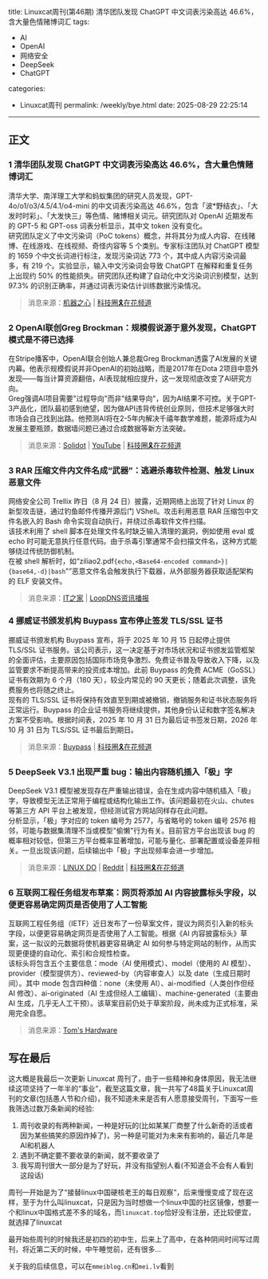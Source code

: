 title: Linuxcat周刊(第46期) 清华团队发现 ChatGPT 中文词表污染高达 46.6%，含大量色情赌博词汇
tags:

- AI
- OpenAI
- 网络安全
- DeepSeek
- ChatGPT

categories:

- Linuxcat周刊
permalink: /weekly/bye.html
date: 2025-08-29 22:25:14

---

## 正文

### 1 清华团队发现 ChatGPT 中文词表污染高达 46.6%，含大量色情赌博词汇

清华大学、南洋理工大学和蚂蚁集团的研究人员发现，GPT-4o/o1/o3/4.5/4.1/o4-mini 的中文词表污染高达 46.6%，包含「波*野结衣」、「大发时时彩」、「大发快三」等色情、赌博相关词元。研究团队对 OpenAI 近期发布的 GPT-5 和 GPT-oss 词表分析显示，其中文 token 没有变化。  
研究团队定义了中文污染词（PoC tokens）概念，并将其分为成人内容、在线赌博、在线游戏、在线视频、奇怪内容等 5 个类别。专家标注团队对 ChatGPT 模型的 1659 个中文长词进行标注，发现污染词达 773 个，其中成人内容污染词最多，有 219 个。实验显示，输入中文污染词会导致 ChatGPT 在解释和重复任务上出现约 50% 的性能损失。研究团队还构建了自动化中文污染词识别模型，达到 97.3% 的识别正确率，并通过词表污染估计训练数据污染情况。

> 消息来源：[机器之心](https://mp.weixin.qq.com/s/_8xVPYyzZhvPPTSiwLmQeg) | [科技圈🎗在花频道](https://t.me/zaihuapd/35422)

### 2 OpenAI联创Greg Brockman：规模假说源于意外发现，ChatGPT模式是不得已选择

在Stripe播客中，OpenAI联合创始人兼总裁Greg Brockman透露了AI发展的关键内幕。他表示规模假说并非OpenAI的初始战略，而是2017年在Dota 2项目中意外发现——每当计算资源翻倍，AI表现就相应提升，这一发现彻底改变了AI研究方向。  
Greg强调AI项目需要"过程导向"而非"结果导向"，因为AI结果不可控。关于GPT-3产品化，团队最初感到绝望，因为做API违背传统创业原则，但技术足够强大时市场会自己找到出路。他预测AI将在2-5年内解决千禧年数学难题，能源将成为AI发展主要瓶颈，数据墙问题已通过合成数据等新方法突破。

> 消息来源：[Solidot](https://www.solidot.org/story?sid=82116) | [YouTube](https://www.youtube.com/watch?v=E6hCFDfkijU) | [科技圈🎗在花频道](https://t.me/zaihuapd/35303)

### 3 RAR 压缩文件内文件名成“武器”：逃避杀毒软件检测、触发 Linux 恶意文件

网络安全公司 Trellix 昨日（8 月 24 日）披露，近期网络上出现了针对 Linux 的新型攻击链，通过钓鱼邮件传播开源后门 VShell。攻击利用恶意 RAR 压缩包中文件名嵌入的 Bash 命令实现自动执行，并绕过杀毒软件文件扫描。  
该技术利用了 shell 脚本在处理文件名时缺乏输入清理的漏洞，例如使用 eval 或 echo 时可能无意执行任意代码。由于杀毒引擎通常不会扫描文件名，这种方式能够绕过传统防御机制。  
在被 shell 解析时，如“ziliao2.pdf`{echo,<Base64-encoded command>}|{base64,-d}|bash`"”恶意文件名会触发执行下载器，从外部服务器获取适配架构的 ELF 安装文件。

> 消息来源：[IT之家](https://www.ithome.com/0/877/765.htm) | [LoopDNS资讯播报](https://t.me/DNSPODT/11261)

### 4 挪威证书颁发机构 Buypass 宣布停止签发 TLS/SSL 证书

挪威证书颁发机构 Buypass 宣布，将于 2025 年 10 月 15 日起停止提供 TLS/SSL 证书服务。该公司表示，这一决定基于对市场状况和证书颁发监管框架的全面评估，主要原因包括国际市场竞争激烈、免费证书普及导致收入下降，以及监管要求不断提高带来的投资成本增加。此前 Buypass 的免费 ACME（GoSSL）证书有效期为 6 个月（180 天），较业内常见的 90 天更长；随着此次调整，该免费服务也将随之终止。  
现有的 TLS/SSL 证书将保持有效直至到期或被撤销，撤销服务和证书状态服务将正常运行。Buypass 的企业证书服务将继续提供，其他身份认证和数字签名解决方案不受影响。根据时间表，2025 年 10 月 31 日为最后证书签发日期，2026 年 10 月 31 日为 TLS/SSL 证书最后到期日。

> 消息来源：[Buypass](https://www.buypass.com/products/tls-ssl-certificates/discontinues-issuance-of-tls-ssl-certificates) | [科技圈🎗在花频道](https://t.me/zaihuapd/35340)

### 5 DeepSeek V3.1 出现严重 bug：输出内容随机插入「极」字

DeepSeek V3.1 模型被发现存在严重输出错误，会在生成内容中随机插入「极」字，导致模型无法正常用于编程或结构化输出工作。该问题最初在火山、chutes 等第三方 API 平台上被发现，但经测试官方网站同样存在此问题。  
分析显示，「极」字对应的 token 编号为 2577，与省略号的 token 编号 2576 相邻，可能与数据集清理不当或模型"偷懒"行为有关。目前官方平台出现该 bug 的概率相对较低，但第三方平台概率显著增加，可能与量化、部署配置或设备差异相关。一旦出现该问题，后续输出中「极」字出现频率会进一步增加。

> 消息来源：[LINUX DO](https://linux.do/t/topic/897789) | [Reddit](https://www.reddit.com/r/LocalLLaMA/comments/1mzsg6v/deepseek_v31_getting_token_extreme_%E6%9E%81_%E6%A5%B5_out_of/) | [科技圈🎗在花频道](https://t.me/zaihuapd/35343)

### 6 互联网工程任务组发布草案：网页将添加 AI 内容披露标头字段，以便更容易确定网页是否使用了人工智能

互联网工程任务组（IETF）近日发布了一份草案文件，提议为网页引入新的标头字段，以便更容易确定网页是否使用了人工智能。根据《AI 内容披露标头》草案，这一拟议的元数据将使机器更容易确定 AI 如何参与特定网站的制作，从而实现更便捷的自动化、索引和合规性检查。  
该标头将包含五个主要信息：mode（AI 使用模式）、model（使用的 AI 模型）、provider（模型提供方）、reviewed-by（内容审查人）以及 date（生成日期时间）。其中 mode 包含四种值：none（未使用 AI）、ai-modified（人类创作但经 AI 修改）、ai-originated（AI 生成但经人工编辑）、machine-generated（主要由 AI 生成，几乎无人工干预）。该草案目前仍处于草案阶段，尚未成为正式标准，采用完全自愿。

> 消息来源：[Tom's Hardware](https://www.tomshardware.com/tech-industry/artificial-intelligence/internet-standards-body-proposes-new-header-field-disclosing-ai-will-make-it-easier-for-machines-to-determine-if-ai-was-used-on-a-site)

## 写在最后

这大概是我最后一次更新 Linuxcat 周刊了，由于一些精神和身体原因，我无法继续这项坚持了一年半的“事业”，截至这篇文章，我一共写了48篇关于Linuxcat周刊的文章(包括愚人节和介绍)，我不知道未来是否有人愿意接受周刊，下面写一些我筛选过数万条新闻的经验:

1. 周刊收录的有两种新闻，一种是好玩的(比如某某厂商整了什么新奇的活或者因为某些搞笑的原因炸掉了)，另一种是可能对为未来有影响的，最近几年是AI和机器人
2. 遇到不确定要不要收录的新闻，就不要收录了
3. 我写周刊很大一部分是为了好玩，并没有指望别人看(不知道会不会有人看到这段话)

周刊一开始是为了“接替linux中国硬核老王的每日观察”，后来慢慢变成了现在这样，至于为什么叫linuxcat，只是因为当时想做一个linux中国的社区镜像，想要一个和linux中国格式差不多的域名，而`linuxcat.top`恰好没有注册，还比较便宜，就选择了linuxcat  

最开始些周刊的时候我还是初四的初中生，后来上了高中，在各种阴间时间写过周刊，将近第二天的时候，中午睡觉前，还有很多...

关于我的后续信息，可以在`mmeiblog.cn`和`mei.lv`看到
